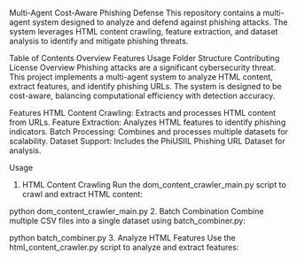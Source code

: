 Multi-Agent Cost-Aware Phishing Defense
This repository contains a multi-agent system designed to analyze and defend against phishing attacks. The system leverages HTML content crawling, feature extraction, and dataset analysis to identify and mitigate phishing threats.

Table of Contents
Overview
Features
Usage
Folder Structure
Contributing
License
Overview
Phishing attacks are a significant cybersecurity threat. This project implements a multi-agent system to analyze HTML content, extract features, and identify phishing URLs. The system is designed to be cost-aware, balancing computational efficiency with detection accuracy.

Features
HTML Content Crawling: Extracts and processes HTML content from URLs.
Feature Extraction: Analyzes HTML features to identify phishing indicators.
Batch Processing: Combines and processes multiple datasets for scalability.
Dataset Support: Includes the PhiUSIIL Phishing URL Dataset for analysis.

Usage
1. HTML Content Crawling
Run the dom_content_crawler_main.py script to crawl and extract HTML content:


python dom_content_crawler_main.py
2. Batch Combination
Combine multiple CSV files into a single dataset using batch_combiner.py:


python batch_combiner.py
3. Analyze HTML Features
Use the html_content_crawler.py script to analyze and extract features: